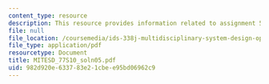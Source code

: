 ```yaml
---
content_type: resource
description: This resource provides information related to assignment 5 part a solution.
file: null
file_location: /coursemedia/ids-338j-multidisciplinary-system-design-optimization-spring-2010/982d920e633783e21cbee95bd06962c9_MITESD_77S10_soln05.pdf
file_type: application/pdf
resourcetype: Document
title: MITESD_77S10_soln05.pdf
uid: 982d920e-6337-83e2-1cbe-e95bd06962c9
---
```

